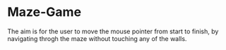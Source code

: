 # Maze-Game
The aim is for the user to move the mouse pointer from start to finish, by navigating throgh the maze without touching any of the walls.
